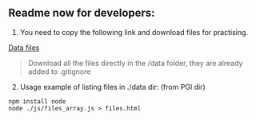 ## Readme now for developers:

1) You need to copy the following link and download files for practising.

[Data files](https://disk.yandex.ru/d/YRy6chw4OumnOw)

> Download all the files directly in the /data folder, they are already added to .gitignore

2) Usage example of listing files in ./data dir:
(from PGI dir)
```
npm install node
node ./js/files_array.js > files.html
```
